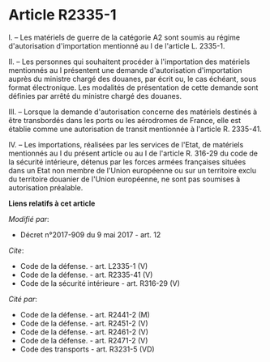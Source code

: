 # Article R2335-1

I. – Les matériels de guerre de la catégorie A2 sont soumis au régime d'autorisation d'importation mentionné au I de
l'article L. 2335-1.

II. – Les personnes qui souhaitent procéder à l'importation des matériels mentionnés au I présentent une demande
d'autorisation d'importation auprès du ministre chargé des douanes, par écrit ou, le cas échéant, sous format électronique.
Les modalités de présentation de cette demande sont définies par arrêté du ministre chargé des douanes.

III. – Lorsque la demande d'autorisation concerne des matériels destinés à être transbordés dans les ports ou les aérodromes
de France, elle est établie comme une autorisation de transit mentionnée à l'article R. 2335-41.

IV. – Les importations, réalisées par les services de l'Etat, de matériels mentionnés au I du présent article ou au I de
l'article R. 316-29 du code de la sécurité intérieure, détenus par les forces armées françaises situées dans un Etat non
membre de l'Union européenne ou sur un territoire exclu du territoire douanier de l'Union européenne, ne sont pas soumises à
autorisation préalable.

**Liens relatifs à cet article**

_Modifié par_:

  - Décret n°2017-909 du 9 mai 2017 - art. 12

_Cite_:

  - Code de la défense. - art. L2335-1 (V)
  - Code de la défense. - art. R2335-41 (V)
  - Code de la sécurité intérieure - art. R316-29 (V)

_Cité par_:

  - Code de la défense. - art. R2441-2 (M)
  - Code de la défense. - art. R2451-2 (V)
  - Code de la défense. - art. R2461-2 (V)
  - Code de la défense. - art. R2471-2 (V)
  - Code des transports - art. R3231-5 (VD)
